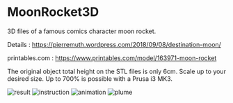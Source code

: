 # MoonRocket3D
3D files of a famous comics character moon rocket.
 
Details : https://pierremuth.wordpress.com/2018/09/08/destination-moon/

printables.com : https://www.printables.com/model/163971-moon-rocket 

The original object total height on the STL files is only 6cm. Scale up to your desired size. Up to 700% is possible with a Prusa i3 MK3.

![result](IMG_6053.jpg)
![instruction](MoonRocketDrawing.png)
![animation](assembly.gif)
![plume](MoonRocketPlume.png)
